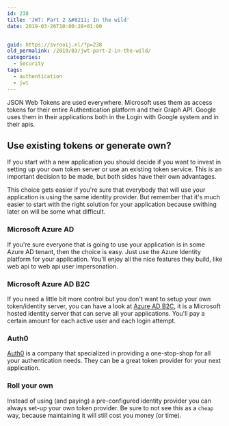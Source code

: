 ```yaml
---
id: 238
title: 'JWT: Part 2 &#8211; In the wild'
date: 2019-03-26T10:00:28+01:00


guid: https://svrooij.nl/?p=238
old_permalink: /2019/03/jwt-part-2-in-the-wild/
categories:
  - Security
tags:
  - authentication
  - jwt
---
```

JSON Web Tokens are used everywhere. Microsoft uses them as access tokens for their entire Authentication platform and their Graph API. Google uses them in their applications both in the Login with Google system and in their apis.

<!--more-->

## Use existing tokens or generate own?

If you start with a new application you should decide if you want to invest in setting up your own token server or use an existing token service. This is an important decision to be made, but both sides have their own advantages.  
  
This choice gets easier if you're sure that everybody that will use your application is using the same identity provider. But remember that it's much easier to start with the right solution for your application because swithing later on will be some what difficult.  


### Microsoft Azure AD

If you're sure everyone that is going to use your application is in some Azure AD tenant, then the choice is easy. Just use the Azure Identity platform for your application. You'll enjoy all the nice features they build, like web api to web api user impersonation.

### Microsoft Azure AD B2C

If you need a little bit more control but you don't want to setup your own token/identity server, you can have a look at <a rel="noreferrer noopener" aria-label="Azure AD B2C (opens in a new tab)" href="https://azure.microsoft.com/en-us/services/active-directory-b2c/" target="_blank">Azure AD B2C</a>, it is a Microsoft hosted identity server that can serve all your applications. You'll pay a certain amount for each active user and each login attempt.

### Auth0

<a rel="noreferrer noopener" aria-label="Auth0 (opens in a new tab)" href="https://auth0.com/" target="_blank">Auth0</a> is a company that specialized in providing a one-stop-shop for all your authentication needs. They can be a great token provider for your next application.

### Roll your own

Instead of using (and paying) a pre-configured identity provider you can always set-up your own token provider. Be sure to not see this as a `cheap` way, because maintaining it will still cost you money (or time).